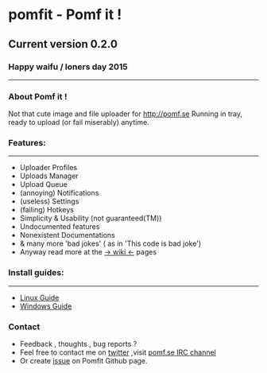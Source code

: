 # **pomfit - Pomf it !**
## Current version 0.2.0
### Happy waifu / loners day 2015
------------------------
### About Pomf it !
Not that cute image and file uploader for http://pomf.se
Running in tray, ready to upload (or fail miserably) anytime.

### Features:
------------------------
* Uploader Profiles
* Uploads Manager
* Upload Queue
* (annoying) Notifications
* (useless) Settings
* (failing) Hotkeys
* Simplicity & Usability (not guaranteed(TM))
* Undocumented features
* Nonexistent Documentations
* & many more 'bad jokes' ( as in 'This code is bad joke')
* Anyway read more at the [-> wiki <-](https://github.com/Senketsu/pomfit/wiki) pages

### Install guides:
------------------------
* [Linux Guide](https://github.com/Senketsu/pomfit/wiki/Install-Guide---Linux-version)
* [Windows Guide](https://github.com/Senketsu/pomfit/wiki/Install-Guide---Windows-version)

### Contact
* Feedback , thoughts , bug reports ?
* Feel free to contact me on [twitter](https://twitter.com/Senketsu_Dev) ,visit [pomf.se IRC channel](https://kiwiirc.com/client/irc.pomf.se/?nick=Guest|?#cute)
* Or create [issue](https://github.com/Senketsu/pomfit/issues) on Pomfit Github page.
